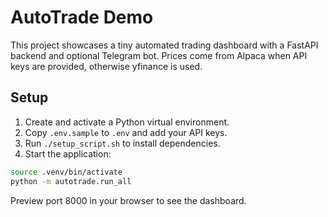 # AutoTrade Demo

This project showcases a tiny automated trading dashboard with a FastAPI backend and optional Telegram bot. Prices come from Alpaca when API keys are provided, otherwise yfinance is used.

## Setup
1. Create and activate a Python virtual environment.
2. Copy `.env.sample` to `.env` and add your API keys.
3. Run `./setup_script.sh` to install dependencies.
4. Start the application:

```bash
source .venv/bin/activate
python -m autotrade.run_all
```

Preview port 8000 in your browser to see the dashboard.
